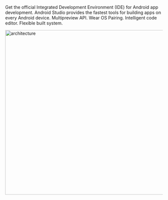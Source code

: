 Get the official Integrated Development Environment (IDE) for Android app development. Android Studio provides the fastest tools for building apps on every Android device. Multipreview API. Wear OS Pairing. Intelligent code editor. Flexible built system.


<img width="528" alt="architecture" src="https://user-images.githubusercontent.com/26052607/224666748-a3696255-95b6-4af0-a27b-f36a3b94531c.png">
